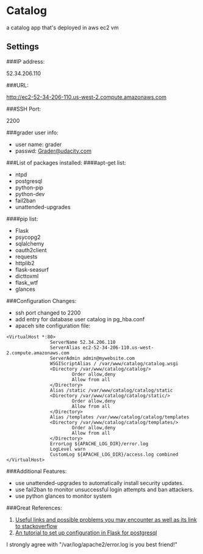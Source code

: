 # Catalog
a catalog app that's deployed in aws ec2 vm

## Settings
###IP address:

52.34.206.110

###URL: 

http://ec2-52-34-206-110.us-west-2.compute.amazonaws.com

###SSH Port:

2200

###grader user info:
- user name: grader
- passwd: Grader@udacity.com

###List of packages installed:
####apt-get list:
- ntpd
- postgresql
- python-pip
- python-dev
- fail2ban
- unattended-upgrades

####pip list:
- Flask
- psycopg2
- sqlalchemy
- oauth2client
- requests
- httplib2
- flask-seasurf
- dicttoxml
- flask_wtf
- glances

###Configuration Changes:
- ssh port changed to 2200
- add entry for database user catalog in pg_hba.conf
- apaceh site configuration file:

~~~~
<VirtualHost *:80>
                ServerName 52.34.206.110
                ServerAlias ec2-52-34-206-110.us-west-2.compute.amazonaws.com
                ServerAdmin admin@mywebsite.com
                WSGIScriptAlias / /var/www/catalog/catalog.wsgi
                <Directory /var/www/catalog/catalog/>
                        Order allow,deny
                        Allow from all
                </Directory>
                Alias /static /var/www/catalog/catalog/static
                <Directory /var/www/catalog/catalog/static/>
                        Order allow,deny
                        Allow from all
                </Directory>
                Alias /templates /var/www/catalog/catalog/templates
                <Directory /var/www/catalog/catalog/templates/>
                        Order allow,deny
                        Allow from all
                </Directory>
                ErrorLog ${APACHE_LOG_DIR}/error.log
                LogLevel warn
                CustomLog ${APACHE_LOG_DIR}/access.log combined
</VirtualHost>
~~~~

###Additional Features:
- use unattended-upgrades to automatically install security updates.
- use fail2ban to monitor unsuccessful login attempts and ban attackers.
- use python glances to monitor system

###Great References:

1. [Useful links and possible problems you may encounter as well as its link to stackoverflow][1]
2. [An tutorial to set up configuration in Flask for postgresql][2]

[1]: https://discussions.udacity.com/t/p5-how-i-got-through-it/15342
[2]: http://stackoverflow.com


I strongly agree with "/var/log/apache2/error.log is you best friend!"
